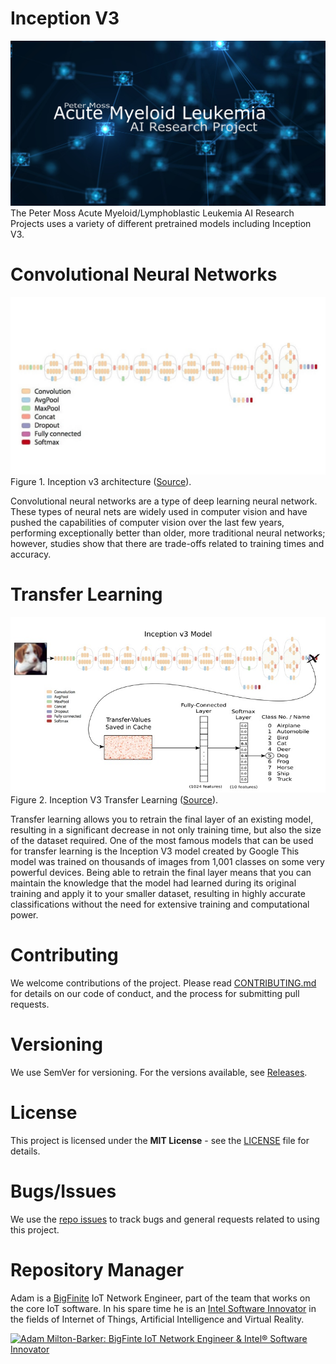 # Inception V3
![Peter Moss Acute Myeloid/Lymphoblastic Leukemia Detection System](../Media/Images/banner.png)
The Peter Moss Acute Myeloid/Lymphoblastic Leukemia AI Research Projects uses a variety of different pretrained models including Inception V3. 

# Convolutional Neural Networks
![Inception v3 architecture](Media/Images/CNN.jpg)
Figure 1. Inception v3 architecture ([Source](https://github.com/tensorflow/models/tree/master/research/inception)).

Convolutional neural networks are a type of deep learning neural network. These types of neural nets are widely used in computer vision and have pushed the capabilities of computer vision over the last few years, performing exceptionally better than older, more traditional neural networks; however, studies show that there are trade-offs related to training times and accuracy.

# Transfer Learning
![Inception v3 model diagram](Media/Images/Transfer-Learning.jpg)
Figure 2. Inception V3 Transfer Learning ([Source](https://github.com/Hvass-Labs/TensorFlow-Tutorials)).

Transfer learning allows you to retrain the final layer of an existing model, resulting in a significant decrease in not only training time, but also the size of the dataset required. One of the most famous models that can be used for transfer learning is the Inception V3 model created by Google This model was trained on thousands of images from 1,001 classes on some very powerful devices. Being able to retrain the final layer means that you can maintain the knowledge that the model had learned during its original training and apply it to your smaller dataset, resulting in highly accurate classifications without the need for extensive training and computational power.

# Contributing
We welcome contributions of the project. Please read [CONTRIBUTING.md](https://github.com/AMLResearchProject/AML-Detection-System/blob/master/CONTRIBUTING.md "CONTRIBUTING.md") for details on our code of conduct, and the process for submitting pull requests.

# Versioning
We use SemVer for versioning. For the versions available, see [Releases](https://github.com/AMLResearchProject/AML-Detection-System/releases "Releases").

# License
This project is licensed under the **MIT License** - see the [LICENSE](https://github.com/AMLResearchProject/AML-Detection-System/blob/master/LICENSE "LICENSE") file for details.

# Bugs/Issues
We use the [repo issues](https://github.com/AMLResearchProject/AML-Detection-System/issues "repo issues") to track bugs and general requests related to using this project. 

# Repository Manager
Adam is a [BigFinite](https://www.bigfinite.com "BigFinite") IoT Network Engineer, part of the team that works on the core IoT software. In his spare time he is an [Intel Software Innovator](https://software.intel.com/en-us/intel-software-innovators/overview "Intel Software Innovator") in the fields of Internet of Things, Artificial Intelligence and Virtual Reality.

[![Adam Milton-Barker: BigFinte IoT Network Engineer & Intel® Software Innovator](../../../Media/Images/Adam-Milton-Barker.jpg)](https://github.com/AdamMiltonBarker)